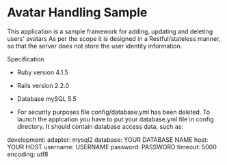 Avatar Handling Sample
======


This application is a sample framework for adding, updating and deleting users' avatars
As per the scope it is designed  in a Restful/stateless manner, so that the server does not store the user identity information.

Specification
* Ruby version 4.1.5
* Rails version 2.2.0
* Database mySQL 5.5

* For security purposes file config/database.yml has been deleted.
  To launch the applcation you have to put your database.yml file in config directory. It should contain database access data, such as:

development:
  adapter: mysql2
  database: YOUR DATABASE NAME
  host: YOUR HOST
  username: USERNAME
  password: PASSWORD
  timeout: 5000
  encoding: utf8

